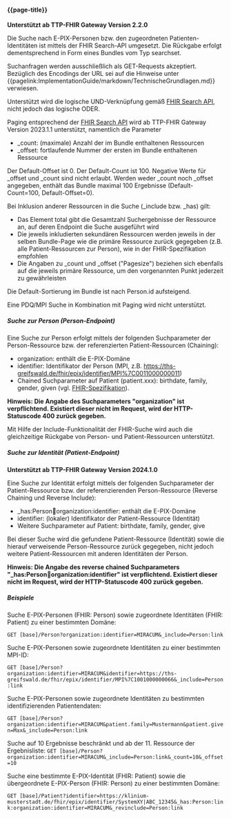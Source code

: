 #### {{page-title}}

**Unterstützt ab TTP-FHIR Gateway Version 2.2.0**

Die Suche nach E-PIX-Personen bzw. den zugeordneten Patienten-Identitäten ist mittels der FHIR Search-API umgesetzt. Die Rückgabe erfolgt dementsprechend in Form eines Bundles vom Typ searchset.

Suchanfragen werden ausschließlich als GET-Requests akzeptiert. Bezüglich des Encodings der URL sei auf die Hinweise unter {{pagelink:ImplementationGuide/markdown/TechnischeGrundlagen.md}} verwiesen.

Unterstützt wird die logische UND-Verknüpfung gemäß [FHIR Search API](http://hl7.org/fhir/r4/search.html), nicht jedoch das logische ODER.

Paging entsprechend der [FHIR Search API](http://hl7.org/fhir/r4/search.html) wird ab TTP-FHIR Gateway Version 2023.1.1 unterstützt, namentlich die Parameter
* _count: (maximale) Anzahl der im Bundle enthaltenen Ressourcen
* _offset: fortlaufende Nummer der ersten im Bundle enthaltenen Ressource

Der Default-Offset ist 0. Der Default-Count ist 100. Negative Werte für _offset und _count sind nicht erlaubt.
Werden weder _count noch _offset angegeben, enthält das Bundle maximal 100 Ergebnisse (Default-Count=100, Default-Offset=0).

Bei Inklusion anderer Ressourcen in die Suche (_include bzw. _has) gilt:
* Das Element total gibt die Gesamtzahl Suchergebnisse der Ressource an, auf deren Endpoint die Suche ausgeführt wird
* Die jeweils inkludierten sekundären Ressourcen werden jeweils in der selben Bundle-Page wie die primäre Ressource zurück gegegeben (z.B. alle Patient-Ressourcen zur Person), wie in der FHIR-Spezifikation empfohlen
* Die Angaben zu _count und _offset ("Pagesize") beziehen sich ebenfalls auf die jeweils primäre Ressource, um den vorgenannten Punkt jederzeit zu gewährleisten

Die Default-Sortierung im Bundle ist nach Person.id aufsteigend.

Eine PDQ/MPI Suche in Kombination mit Paging wird nicht unterstützt.

##### **Suche zur Person (Person-Endpoint)**

Eine Suche zur Person erfolgt mittels der folgenden Suchparameter der Person-Ressource bzw. der referenzierten Patient-Ressourcen (Chaining):

* organization: enthält die E-PIX-Domäne
* identifier: Identifikator der Person (MPI, z.B. https://ths-greifswald.de/fhir/epix/identifier/MPI%7C0011000000011)
* Chained Suchparameter auf Patient (patient.xxx): birthdate, family, gender, given (vgl. [FHIR-Spezifikation](http://www.hl7.org/fhir/r4/patient.html#search)).

**Hinweis: Die Angabe des Suchparameters "organization" ist verpflichtend. Existiert dieser nicht im Request, wird der HTTP-Statuscode 400 zurück gegeben.**

Mit Hilfe der Include-Funktionalität der FHIR-Suche wird auch die gleichzeitige Rückgabe von Person- und Patient-Ressourcen unterstützt.

##### **Suche zur Identität (Patient-Endpoint)**

**Unterstützt ab TTP-FHIR Gateway Version 2024.1.0**

Eine Suche zur Identität erfolgt mittels der folgenden Suchparameter der Patient-Ressource bzw. der referenzierenden Person-Ressource (Reverse Chaining und Reverse Include):

* _has:Person:link:organization:identifier: enthält die E-PIX-Domäne
* identifier: (lokaler) Identifikator der Patient-Ressource (Identität)
* Weitere Suchparameter auf Patient: birthdate, family, gender, give

Bei dieser Suche wird die gefundene Patient-Ressource (Identität) sowie die hierauf verweisende Person-Ressource zurück gegegeben, nicht jedoch weitere Patient-Ressourcen mit anderen Identitäten der Person.

**Hinweis: Die Angabe des reverse chained Suchparameters "_has:Person:link:organization:identifier" ist verpflichtend. Existiert dieser nicht im Request, wird der HTTP-Statuscode 400 zurück gegeben.**

##### **Beispiele**

Suche E-PIX-Personen (FHIR: Person) sowie zugeordnete Identitäten (FHIR: Patient) zu einer bestimmten Domäne:

`
GET [base]/Person?organization:identifier=MIRACUM&_include=Person:link
`

Suche E-PIX-Personen sowie zugeordnete Identitäten zu einer bestimmten MPI-ID:

`
GET [base]/Person?organization:identifier=MIRACUM&identifier=https://ths-greifswald.de/fhir/epix/identifier/MPI%7C1001000000066&_include=Person:link
`

Suche E-PIX-Personen sowie zugeordnete Identitäten zu bestimmten identifizierenden Patientendaten:

`
GET [base]/Person?organization:identifier=MIRACUM&patient.family=Mustermann&patient.given=Max&_include=Person:link
`

Suche auf 10 Ergebnisse beschränkt und ab der 11. Ressource der Ergebnisliste:
`
GET [base]/Person?organization:identifier=MIRACUM&_include=Person:link&_count=10&_offset=10
`

Suche eine bestimmte E-PIX-Identität (FHIR: Patient) sowie die übergeordnete E-PIX-Person (FHIR: Person) zu einer bestimmten Domäne:

`
GET [base]/Patient?identifier=https://klinium-musterstadt.de/fhir/epix/identifier/SystemXY|ABC_12345&_has:Person:link:organization:identifier=MIRACUM&_revinclude=Person:link
`
